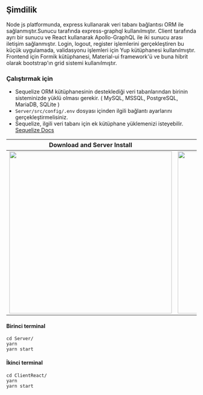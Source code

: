 ## Şimdilik
Node js platformunda, express kullanarak veri tabanı bağlantısı ORM ile sağlanmıştır.Sunucu tarafında express-graphql kullanılmıştır. Client tarafında ayrı bir sunucu ve React kullanarak Apollo-GraphQL ile iki sunucu arası iletişim sağlanmıştır. Login, logout, register işlemlerini gerçekleştiren bu küçük uygulamada, validasyonu işlemleri için Yup kütüphanesi kullanılmıştır. Frontend için Formik kütüphanesi, Material-ui framework'ü ve buna hibrit olarak bootstrap'ın grid sistemi kullanılmıştır.

### Çalıştırmak için
- Sequelize ORM kütüphanesinin desteklediği veri tabanlarından birinin sisteminizde yüklü olması  gerekir. ( MySQL, MSSQL, PostgreSQL, MariaDB, SQLite )
- `Server/src/config/.env` dosyası içinden ilgili bağlantı ayarlarını gerçekleştirmelisiniz.
- Sequelize, ilgili veri tabanı için ek kütüphane yüklemenizi isteyebilir. <a href="http://docs.sequelizejs.com/manual/getting-started.html">Sequelize Docs</a>


| Download and Server Install | Client Install |
|-|-|
|<a  href="https://asciinema.org/a/trrbyz9xug6G6DoUqAsbmnRQJ?speed=1.9" target="_blank"><img src="https://asciinema.org/a/trrbyz9xug6G6DoUqAsbmnRQJ.svg" width="430"/></a>|<a href="https://asciinema.org/a/dIDgnUUFOzX0Z9WlcX0ZT467f?speed=1.9" target="_blank"><img src="https://asciinema.org/a/dIDgnUUFOzX0Z9WlcX0ZT467f.svg" width="430" /></a>|

#### Birinci terminal
```yarn
cd Server/
yarn
yarn start
```
#### İkinci terminal
```yarn
cd ClientReact/
yarn
yarn start
```
